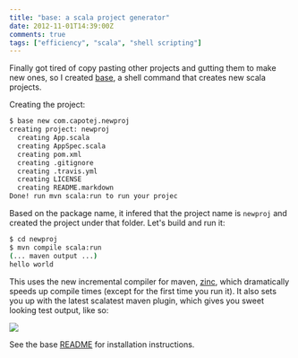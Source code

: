 ```yaml
---
title: "base: a scala project generator"
date: 2012-11-01T14:39:00Z
comments: true
tags: ["efficiency", "scala", "shell scripting"]
---
```


Finally got tired of copy pasting other projects and gutting them to make new ones, so I created [base](http://github.com/capotej/base), a shell command that creates new scala projects.

<!--more-->

Creating the project:

```sh
$ base new com.capotej.newproj
creating project: newproj
  creating App.scala
  creating AppSpec.scala
  creating pom.xml
  creating .gitignore
  creating .travis.yml
  creating LICENSE
  creating README.markdown
Done! run mvn scala:run to run your projec
```

Based on the package name, it infered that the project name is ```newproj``` and created the project under that folder. Let's build and run it:

```sh
$ cd newproj
$ mvn compile scala:run
(... maven output ...)
hello world
```

This uses the new incremental compiler for maven, [zinc](http://github.com/typesafehub/zinc), which dramatically speeds up compile times (except for the first time you run it). It also sets you up with the latest scalatest maven plugin, which gives you sweet looking test output, like so:

![](https://i.imgur.com/qyyem.png)

See the base [README](http://github.com/capotej/base#readme) for installation instructions.
